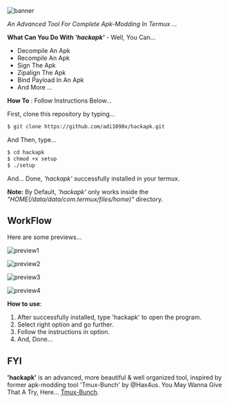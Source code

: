 
![banner](https://github.com/adi1090x/Just_Files/blob/master/PHA_B.png) <br />

_An Advanced Tool For Complete Apk-Modding In Termux ..._

**What Can You Do With _'hackapk'_** - Well, You Can...
 
- Decompile An Apk
- Recompile An Apk
- Sign The Apk
- Zipalign The Apk
- Bind Payload In An Apk
- And More ...

**How To** : Follow Instructions Below...

First, clone this repository by typing...

```sh
$ git clone https://github.com/adi1090x/hackapk.git
```

And Then, type...

```sh
$ cd hackapk
$ chmod +x setup
$ ./setup
```
And... Done, _'hackapk'_ successfully installed in your termux.

**Note:** By Default, _'hackapk'_ only works inside the _"HOME(/data/data/com.termux/files/home)"_ directory.

## WorkFlow

Here are some previews...

![preview1](https://github.com/adi1090x/Just_Files/blob/master/PHA_1.png) <br />

![preview2](https://github.com/adi1090x/Just_Files/blob/master/PHA_2.png) <br />

![preview3](https://github.com/adi1090x/Just_Files/blob/master/PHA_3.png) <br />

![preview4](https://github.com/adi1090x/Just_Files/blob/master/PHA_4.png) <br />

**How to use**:

1. After successfully installed, type 'hackapk' to open the program. 
2. Select right option and go further.
3. Follow the instructions in option.
4. And, Done...

## FYI

**'hackapk'** is an advanced, more beautiful & well organized tool, inspired by former apk-modding tool 'Tmux-Bunch' by @Hax4us. 
You May Wanna Give That A Try, Here... [Tmux-Bunch](https://github.com/Hax4us/Tmux-Bunch).
